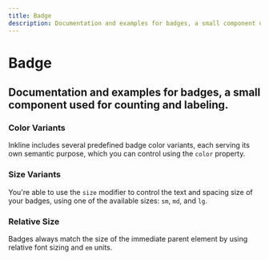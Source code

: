 ```yaml
---
title: Badge
description: Documentation and examples for badges, a small component used for counting and labeling.
---
```


<script setup>
import * as examples from '../../../../examples/components/badge'
</script>

# Badge

## Documentation and examples for badges, a small component used for counting and labeling.

### Color Variants

Inkline includes several predefined badge color variants, each serving its own semantic purpose, which you can control using the `color` property.

<example :component="examples.IBadgeColorVariantsExample" :html="examples.IBadgeColorVariantsExampleHTML"></example>

### Size Variants
You're able to use the `size` modifier to control the text and spacing size of your badges, using one of the available sizes: `sm`, `md`, and `lg`. 

<example :component="examples.IBadgeSizeVariantsExample" :html="examples.IBadgeSizeVariantsExampleHTML"></example>

### Relative Size

Badges always match the size of the immediate parent element by using relative font sizing and `em` units.

<example :component="examples.IBadgeHeadingExample" :html="examples.IBadgeHeadingExampleHTML"></example>
